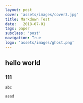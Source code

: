 ```yaml
---
layout: post
cover: 'assets/images/cover3.jpg'
title: Markdown Test 
date:   2018-07-01
tags: paper
subclass: 'post'
navigation: True
logo: 'assets/images/ghost.png'
---
```






## hello world


### 111


`abc`


```
asad
```
